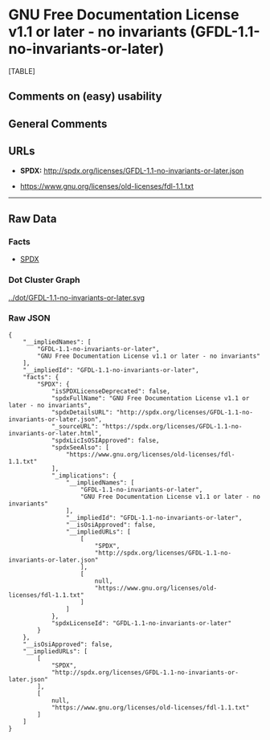GNU Free Documentation License v1.1 or later - no invariants (GFDL-1.1-no-invariants-or-later)
==============================================================================================

[TABLE]

Comments on (easy) usability
----------------------------

General Comments
----------------

URLs
----

-   **SPDX:**
    http://spdx.org/licenses/GFDL-1.1-no-invariants-or-later.json

-   https://www.gnu.org/licenses/old-licenses/fdl-1.1.txt

------------------------------------------------------------------------

Raw Data
--------

### Facts

-   [SPDX](https://spdx.org/licenses/GFDL-1.1-no-invariants-or-later.html "SPDX")

### Dot Cluster Graph

[../dot/GFDL-1.1-no-invariants-or-later.svg](../dot/GFDL-1.1-no-invariants-or-later.svg "../dot/GFDL-1.1-no-invariants-or-later.svg")

### Raw JSON

    {
        "__impliedNames": [
            "GFDL-1.1-no-invariants-or-later",
            "GNU Free Documentation License v1.1 or later - no invariants"
        ],
        "__impliedId": "GFDL-1.1-no-invariants-or-later",
        "facts": {
            "SPDX": {
                "isSPDXLicenseDeprecated": false,
                "spdxFullName": "GNU Free Documentation License v1.1 or later - no invariants",
                "spdxDetailsURL": "http://spdx.org/licenses/GFDL-1.1-no-invariants-or-later.json",
                "_sourceURL": "https://spdx.org/licenses/GFDL-1.1-no-invariants-or-later.html",
                "spdxLicIsOSIApproved": false,
                "spdxSeeAlso": [
                    "https://www.gnu.org/licenses/old-licenses/fdl-1.1.txt"
                ],
                "_implications": {
                    "__impliedNames": [
                        "GFDL-1.1-no-invariants-or-later",
                        "GNU Free Documentation License v1.1 or later - no invariants"
                    ],
                    "__impliedId": "GFDL-1.1-no-invariants-or-later",
                    "__isOsiApproved": false,
                    "__impliedURLs": [
                        [
                            "SPDX",
                            "http://spdx.org/licenses/GFDL-1.1-no-invariants-or-later.json"
                        ],
                        [
                            null,
                            "https://www.gnu.org/licenses/old-licenses/fdl-1.1.txt"
                        ]
                    ]
                },
                "spdxLicenseId": "GFDL-1.1-no-invariants-or-later"
            }
        },
        "__isOsiApproved": false,
        "__impliedURLs": [
            [
                "SPDX",
                "http://spdx.org/licenses/GFDL-1.1-no-invariants-or-later.json"
            ],
            [
                null,
                "https://www.gnu.org/licenses/old-licenses/fdl-1.1.txt"
            ]
        ]
    }